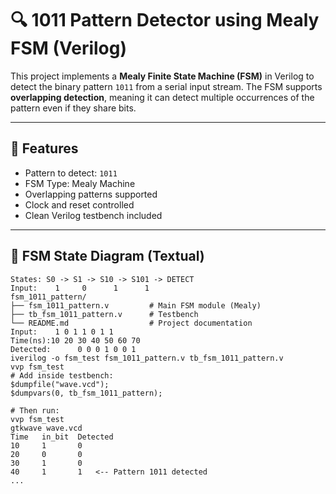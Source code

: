 # 🔍 1011 Pattern Detector using Mealy FSM (Verilog)

This project implements a **Mealy Finite State Machine (FSM)** in Verilog to detect the binary pattern `1011` from a serial input stream. The FSM supports **overlapping detection**, meaning it can detect multiple occurrences of the pattern even if they share bits.

---

## 📌 Features

- Pattern to detect: `1011`
- FSM Type: Mealy Machine
- Overlapping patterns supported
- Clock and reset controlled
- Clean Verilog testbench included

---

## 🧠 FSM State Diagram (Textual)

```text
States: S0 -> S1 -> S10 -> S101 -> DETECT
Input:    1     0      1      1
fsm_1011_pattern/
├── fsm_1011_pattern.v         # Main FSM module (Mealy)
├── tb_fsm_1011_pattern.v      # Testbench
└── README.md                  # Project documentation
Input:    1 0 1 1 0 1 1
Time(ns):10 20 30 40 50 60 70
Detected:      0 0 0 1 0 0 1
iverilog -o fsm_test fsm_1011_pattern.v tb_fsm_1011_pattern.v
vvp fsm_test
# Add inside testbench:
$dumpfile("wave.vcd");
$dumpvars(0, tb_fsm_1011_pattern);

# Then run:
vvp fsm_test
gtkwave wave.vcd
Time   in_bit  Detected
10     1       0
20     0       0
30     1       0
40     1       1   <-- Pattern 1011 detected
...
